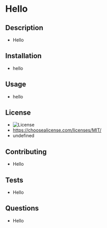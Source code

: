 # Hello
  ## Description
  - Hello

   
  ## Installation
  - hello
  ## Usage
  - hello
  ## License
  - ![License](https://img.shields.io/badge/License-MIT-lightblue.svg)
  - https://choosealicense.com/licenses/MIT/
  - undefined
  ## Contributing
  - Hello
  ## Tests
  - Hello
  ## Questions
  - Hello
